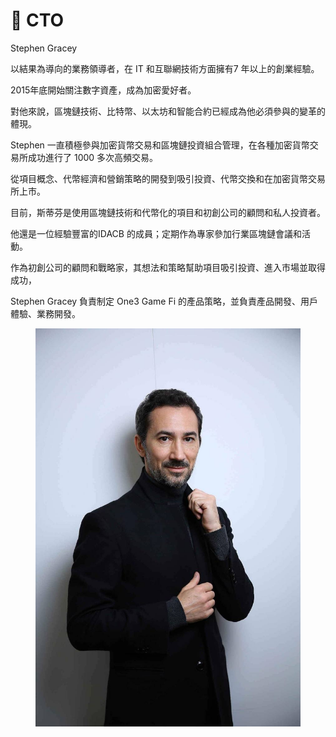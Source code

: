 # 🎇 CTO

Stephen Gracey

以結果為導向的業務領導者，在 IT 和互聯網技術方面擁有7 年以上的創業經驗。

&#x20;

2015年底開始關注數字資產，成為加密愛好者。

對他來說，區塊鏈技術、比特幣、以太坊和智能合約已經成為他必須參與的變革的體現。

&#x20;

&#x20;

Stephen 一直積極參與加密貨幣交易和區塊鏈投資組合管理，在各種加密貨幣交易所成功進行了 1000 多次高頻交易。

從項目概念、代幣經濟和營銷策略的開發到吸引投資、代幣交換和在加密貨幣交易所上市。

&#x20;

目前，斯蒂芬是使用區塊鏈技術和代幣化的項目和初創公司的顧問和私人投資者。

他還是一位經驗豐富的IDACB 的成員；定期作為專家參加行業區塊鏈會議和活動。

作為初創公司的顧問和戰略家，其想法和策略幫助項目吸引投資、進入市場並取得成功，

Stephen Gracey 負責制定 One3 Game Fi 的產品策略，並負責產品開發、用戶體驗、業務開發。

<figure><img src=".gitbook/assets/photo_2022-10-17_21-04-41.jpg" alt=""><figcaption></figcaption></figure>
